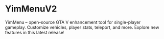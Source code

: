 # YimMenuV2
YimMenu – open-source GTA V enhancement tool for single-player gameplay. Customize vehicles, player stats, teleport, and more. Explore new features in this latest release!
